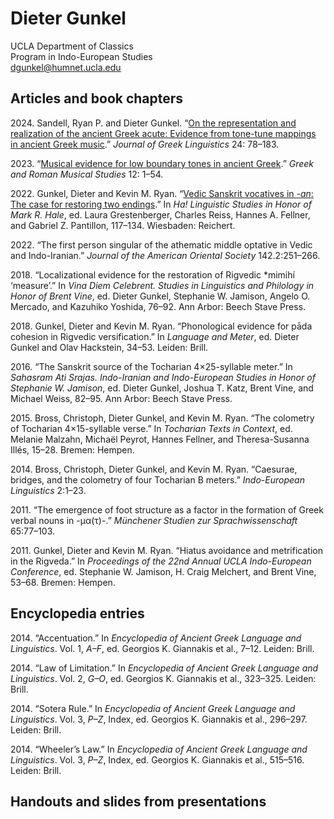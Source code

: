 # Dieter Gunkel
UCLA Department of Classics  
Program in Indo-European Studies  
dgunkel@humnet.ucla.edu  

## Articles and book chapters
2024\. Sandell, Ryan P. and Dieter Gunkel. “[On the representation and realization of the ancient Greek acute: Evidence from tone-tune mappings in ancient Greek music](https://brill.com/downloadpdf/view/journals/jgl/24/1/article-p78_4.pdf).” *Journal of Greek Linguistics* 24: 78–183.  

2023\. “[Musical evidence for low boundary tones in ancient Greek](https://scholarship.richmond.edu/cgi/viewcontent.cgi?article=1045&context=classicalstudies-faculty-publications).” *Greek and Roman Musical Studies* 12: 1–54.  

2022\. Gunkel, Dieter and Kevin M. Ryan. “[Vedic Sanskrit vocatives in *-an*: The case for restoring two endings](https://ucla.box.com/s/0vdt9xjr4l671rjjtd2ycxceryynggcv).” In *Ha! Linguistic Studies in Honor of Mark R. Hale*, ed. Laura Grestenberger, Charles Reiss, Hannes A. Fellner, and Gabriel Z. Pantillon, 117–134. Wiesbaden: Reichert.  

2022\. “The first person singular of the athematic middle optative in Vedic and Indo-Iranian.” *Journal of the American Oriental Society* 142.2:251–266.  

2018\. “Localizational evidence for the restoration of Rigvedic *mimihí ‘measure’.” In *Vina Diem Celebrent. Studies in Linguistics and Philology in Honor of Brent Vine*, ed. Dieter Gunkel, Stephanie W. Jamison, Angelo O. Mercado, and Kazuhiko Yoshida, 76–92. Ann Arbor: Beech Stave Press.  

2018\. Gunkel, Dieter and Kevin M. Ryan. “Phonological evidence for pāda cohesion in Rigvedic versification.” In *Language and Meter*, ed. Dieter Gunkel and Olav Hackstein, 34–53. Leiden: Brill.  

2016\. “The Sanskrit source of the Tocharian 4×25-syllable meter.” In *Sahasram Ati Srajas. Indo-Iranian and Indo-European Studies in Honor of Stephanie W. Jamison*, ed. Dieter Gunkel, Joshua T. Katz, Brent Vine, and Michael Weiss, 82–95. Ann Arbor: Beech Stave Press.  

2015\. Bross, Christoph, Dieter Gunkel, and Kevin M. Ryan. “The colometry of Tocharian 4×15-syllable verse.” In *Tocharian Texts in Context*, ed. Melanie Malzahn, Michaël Peyrot, Hannes Fellner, and Theresa-Susanna Illés, 15–28. Bremen: Hempen.  

2014\. Bross, Christoph, Dieter Gunkel, and Kevin M. Ryan. “Caesurae, bridges, and the colometry of four Tocharian B meters.” *Indo-European Linguistics* 2:1–23.  

2011\. “The emergence of foot structure as a factor in the formation of Greek verbal nouns in -μα(τ)-.” *Münchener Studien zur Sprachwissenschaft* 65:77–103.  

2011\. Gunkel, Dieter and Kevin M. Ryan. “Hiatus avoidance and metrification in the Rigveda.” In *Proceedings of the 22nd Annual UCLA Indo-European Conference*, ed. Stephanie W. Jamison, H. Craig Melchert, and Brent Vine, 53–68. Bremen: Hempen.  

## Encyclopedia entries
2014\. “Accentuation.” In *Encyclopedia of Ancient Greek Language and Linguistics*. Vol. 1, *A–F*, ed. Georgios K. Giannakis et al., 7–12. Leiden: Brill.  

2014\. “Law of Limitation.” In *Encyclopedia of Ancient Greek Language and Linguistics*. Vol. 2, *G–O*, ed. Georgios K. Giannakis et al., 323–325. Leiden: Brill.  

2014\. “Sotera Rule.” In *Encyclopedia of Ancient Greek Language and Linguistics*. Vol. 3, *P–Z*, Index, ed. Georgios K. Giannakis et al., 296–297. Leiden: Brill.  

2014\. “Wheeler’s Law.” In *Encyclopedia of Ancient Greek Language and Linguistics*. Vol. 3, *P–Z*, Index, ed. Georgios K. Giannakis et al., 515–516. Leiden: Brill.  

## Handouts and slides from presentations
